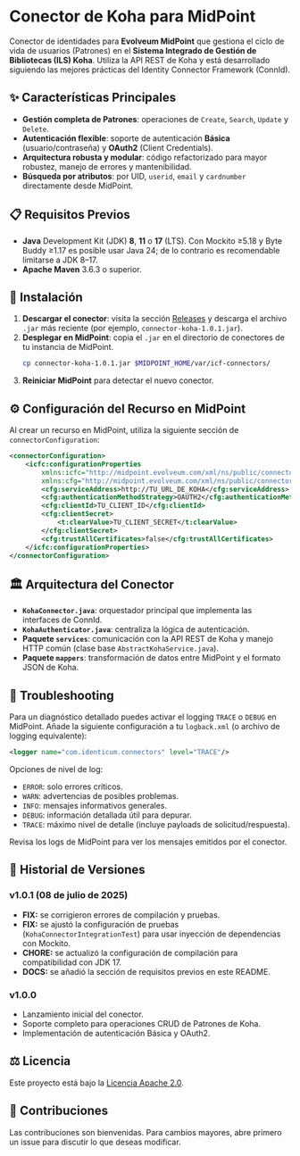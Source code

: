 # Conector de Koha para MidPoint

Conector de identidades para **Evolveum MidPoint** que gestiona el ciclo de vida de usuarios (Patrones) en el **Sistema Integrado de Gestión de Bibliotecas (ILS) Koha**. Utiliza la API REST de Koha y está desarrollado siguiendo las mejores prácticas del Identity Connector Framework (ConnId).

## ✨ Características Principales
- **Gestión completa de Patrones**: operaciones de `Create`, `Search`, `Update` y `Delete`.
- **Autenticación flexible**: soporte de autenticación **Básica** (usuario/contraseña) y **OAuth2** (Client Credentials).
- **Arquitectura robusta y modular**: código refactorizado para mayor robustez, manejo de errores y mantenibilidad.
- **Búsqueda por atributos**: por UID, `userid`, `email` y `cardnumber` directamente desde MidPoint.

## 📋 Requisitos Previos
- **Java** Development Kit (JDK) **8**, **11** o **17** (LTS). Con Mockito ≥5.18 y Byte Buddy ≥1.17 es posible usar Java 24; de lo contrario es recomendable limitarse a JDK 8–17.
- **Apache Maven** 3.6.3 o superior.

## 🚀 Instalación
1. **Descargar el conector**: visita la sección [Releases](https://github.com/UPeU-CRAI/connector-koha/releases) y descarga el archivo `.jar` más reciente (por ejemplo, `connector-koha-1.0.1.jar`).
2. **Desplegar en MidPoint**: copia el `.jar` en el directorio de conectores de tu instancia de MidPoint.
   ```bash
   cp connector-koha-1.0.1.jar $MIDPOINT_HOME/var/icf-connectors/
   ```
3. **Reiniciar MidPoint** para detectar el nuevo conector.

## ⚙️ Configuración del Recurso en MidPoint
Al crear un recurso en MidPoint, utiliza la siguiente sección de `connectorConfiguration`:
```xml
<connectorConfiguration>
    <icfc:configurationProperties
        xmlns:icfc="http://midpoint.evolveum.com/xml/ns/public/connector/icf-1/connector-schema-3"
        xmlns:cfg="http://midpoint.evolveum.com/xml/ns/public/connector/icf-1/bundle/connector-koha/com.identicum.connectors.KohaConnector">
        <cfg:serviceAddress>http://TU_URL_DE_KOHA</cfg:serviceAddress>
        <cfg:authenticationMethodStrategy>OAUTH2</cfg:authenticationMethodStrategy>
        <cfg:clientId>TU_CLIENT_ID</cfg:clientId>
        <cfg:clientSecret>
            <t:clearValue>TU_CLIENT_SECRET</t:clearValue>
        </cfg:clientSecret>
        <cfg:trustAllCertificates>false</cfg:trustAllCertificates>
    </icfc:configurationProperties>
</connectorConfiguration>
```

## 🏛️ Arquitectura del Conector
- **`KohaConnector.java`**: orquestador principal que implementa las interfaces de ConnId.
- **`KohaAuthenticator.java`**: centraliza la lógica de autenticación.
- **Paquete `services`**: comunicación con la API REST de Koha y manejo HTTP común (clase base `AbstractKohaService.java`).
- **Paquete `mappers`**: transformación de datos entre MidPoint y el formato JSON de Koha.

## 🐛 Troubleshooting
Para un diagnóstico detallado puedes activar el logging `TRACE` o `DEBUG` en MidPoint. Añade la siguiente configuración a tu `logback.xml` (o archivo de logging equivalente):
```xml
<logger name="com.identicum.connectors" level="TRACE"/>
```
Opciones de nivel de log:
- `ERROR`: solo errores críticos.
- `WARN`: advertencias de posibles problemas.
- `INFO`: mensajes informativos generales.
- `DEBUG`: información detallada útil para depurar.
- `TRACE`: máximo nivel de detalle (incluye payloads de solicitud/respuesta).

Revisa los logs de MidPoint para ver los mensajes emitidos por el conector.

## 📜 Historial de Versiones
### v1.0.1 (08 de julio de 2025)
- **FIX:** se corrigieron errores de compilación y pruebas.
- **FIX:** se ajustó la configuración de pruebas (`KohaConnectorIntegrationTest`) para usar inyección de dependencias con Mockito.
- **CHORE:** se actualizó la configuración de compilación para compatibilidad con JDK 17.
- **DOCS:** se añadió la sección de requisitos previos en este README.

### v1.0.0
- Lanzamiento inicial del conector.
- Soporte completo para operaciones CRUD de Patrones de Koha.
- Implementación de autenticación Básica y OAuth2.

## ⚖️ Licencia
Este proyecto está bajo la [Licencia Apache 2.0](LICENSE).

## 🤝 Contribuciones
Las contribuciones son bienvenidas. Para cambios mayores, abre primero un issue para discutir lo que deseas modificar.
